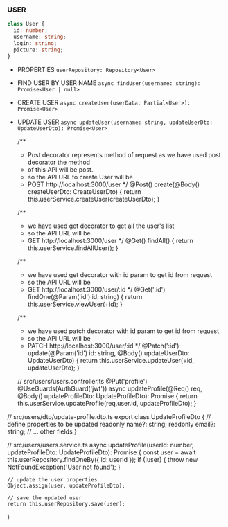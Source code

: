 ### USER

```typescript
class User {
  id: number;
  username: string;
  login: string;
  picture: string;
}
```

* PROPERTIES 
`userRepository: Repository<User>`

* FIND USER BY USER NAME
`async findUser(username: string): Promise<User | null> `

* CREATE USER
`async createUser(userData: Partial<User>): Promise<User>`

* UPDATE USER 
`async updateUser(username: string, updateUserDto: UpdateUserDto): Promise<User>`

  /**
   * Post decorator represents method of request as we have used post decorator the method
   * of this API will be post.
   * so the API URL to create User will be
   * POST http://localhost:3000/user
   */
  @Post()
  create(@Body() createUserDto: CreateUserDto) {
    return this.userService.createUser(createUserDto);
  }

  /**
   * we have used get decorator to get all the user's list
   * so the API URL will be
   * GET http://localhost:3000/user
   */
  @Get()
  findAll() {
    return this.userService.findAllUser();
  }

  /**
   * we have used get decorator with id param to get id from request
   * so the API URL will be
   * GET http://localhost:3000/user/:id
   */
  @Get(':id')
  findOne(@Param('id') id: string) {
    return this.userService.viewUser(+id);
  }

  /**
   * we have used patch decorator with id param to get id from request
   * so the API URL will be
   * PATCH http://localhost:3000/user/:id
   */
  @Patch(':id')
  update(@Param('id') id: string, @Body() updateUserDto: UpdateUserDto) {
    return this.userService.updateUser(+id, updateUserDto);
  }


  // src/users/users.controller.ts
@Put('profile')
@UseGuards(AuthGuard('jwt'))
async updateProfile(@Req() req, @Body() updateProfileDto: UpdateProfileDto): Promise<User> {
    return this.userService.updateProfile(req.user.id, updateProfileDto);
}

// src/users/dto/update-profile.dto.ts
export class UpdateProfileDto {
    // define properties to be updated
    readonly name?: string;
    readonly email?: string;
    // ... other fields
}

// src/users/users.service.ts
async updateProfile(userId: number, updateProfileDto: UpdateProfileDto): Promise<User> {
    const user = await this.userRepository.findOneBy({ id: userId });
    if (!user) {
        throw new NotFoundException('User not found');
    }

    // update the user properties
    Object.assign(user, updateProfileDto);
    
    // save the updated user
    return this.userRepository.save(user);
}
